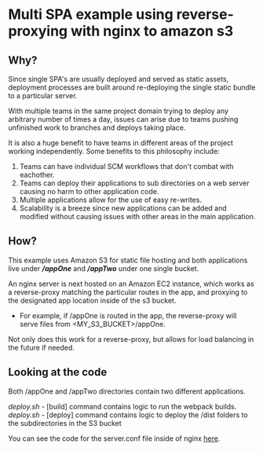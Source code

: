 # Multi SPA example using reverse-proxying with nginx to amazon s3

## Why?

Since single SPA's are usually deployed and served as static assets, deployment processes are built around re-deploying the single static bundle to a particular server.

With multiple teams in the same project domain trying to deploy any arbitrary number of times a day, issues can arise due to teams pushing unfinished work to branches and deploys taking place.

It is also a huge benefit to have teams in different areas of the project working independently.
Some benefits to this philosophy include:
  1. Teams can have individual SCM workflows that don't combat with eachother.
  2. Teams can deploy their applications to sub directories on a web server causing no harm to other application code.
  3. Multiple applications allow for the use of easy re-writes.
  4. Scalability is a breeze since new applications can be added and modified without causing issues with other areas in the main application.

## How?

This example uses Amazon S3 for static file hosting and both applications live under ***/appOne*** and ***/appTwo*** under one single bucket.

An nginx server is next hosted on an Amazon EC2 instance, which works as a reverse-proxy matching the particular routes in the app, and proxying to the designated app location inside of the s3 bucket.
  - For example, if /appOne is routed in the app, the reverse-proxy will serve files from <MY_S3_BUCKET>/appOne.

Not only does this work for a reverse-proxy, but allows for load balancing in the future if needed.

## Looking at the code

Both /appOne and /appTwo directories contain two different applications.

*deploy.sh* - [build] command contains logic to run the webpack builds.
*deploy.sh* - [deploy] command contains logic to deploy the /dist folders to the subdirectories in the S3 bucket

You can see the code for the server.conf file inside of nginx [here](https://github.com/brodeynewman/multi-spa-example/blob/master/nginx.conf).
